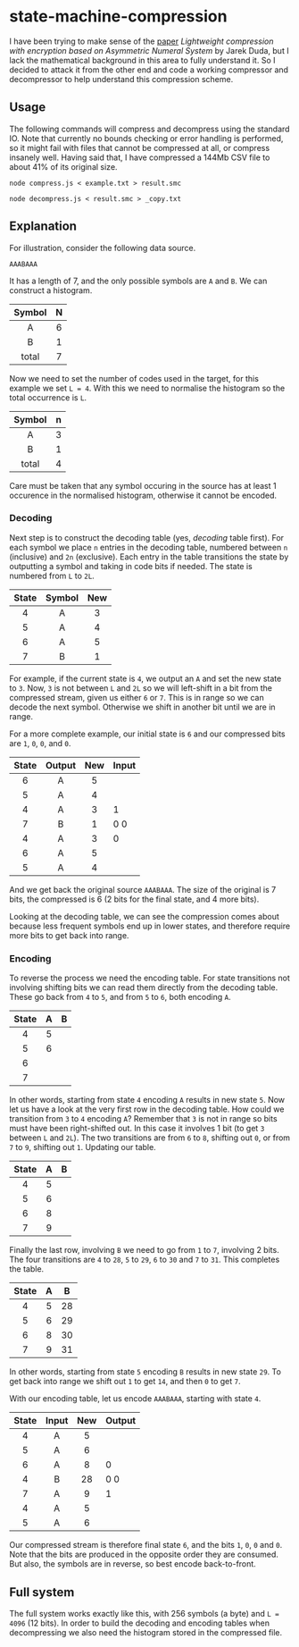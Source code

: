 # state-machine-compression

I have been trying to make sense of the [paper][1] *Lightweight compression with encryption based on Asymmetric Numeral System* by Jarek Duda, but I lack the mathematical background in this area to fully understand it. So I decided to attack it from the other end and code a working compressor and decompressor to help understand this compression scheme.

## Usage
The following commands will compress and decompress using the standard IO. Note that currently no bounds checking or error handling is performed, so it might fail with files that cannot be compressed at all, or compress insanely well. Having said that, I have compressed a 144Mb CSV file to about 41% of its original size.

```
node compress.js < example.txt > result.smc

node decompress.js < result.smc > _copy.txt
```

## Explanation

For illustration, consider the following data source.
```
AAABAAA
```

It has a length of 7, and the only possible symbols are `A` and `B`. We can construct a histogram.

Symbol | N
:---: | :---:
A | 6
B | 1
total | 7

Now we need to set the number of codes used in the target, for this example we set `L = 4`. With this we need to normalise the histogram so the total occurrence is `L`.

Symbol | n
:---: | :---:
A | 3
B | 1
total | 4

Care must be taken that any symbol occuring in the source has at least 1 occurence in the normalised histogram, otherwise it cannot be encoded.

### Decoding

Next step is to construct the decoding table (yes, *decoding* table first). For each symbol we place `n` entries in the decoding table, numbered between `n` (inclusive) and `2n` (exclusive). Each entry in the table transitions the state by outputting a symbol and taking in code bits if needed. The state is numbered from `L` to `2L`.

State | Symbol | New
:---: | :---: | :---:
4 | A | 3
5 | A | 4
6 | A | 5
7 | B | 1

For example, if the current state is `4`, we output an `A` and set the new state to `3`. Now, `3` is not between `L` and `2L` so we will left-shift in a bit from the compressed stream, given us either `6` or `7`. This is in range so we can decode the next symbol. Otherwise we shift in another bit until we are in range.

For a more complete example, our initial state is `6` and our compressed bits are `1`, `0`, `0`, and `0`.

State | Output | New | Input
:---: | :---: | :---: | :---
6 | A | 5
5 | A | 4
4 | A | 3 | 1
7 | B | 1 | 0 0
4 | A | 3 | 0
6 | A | 5
5 | A | 4

And we get back the original source `AAABAAA`. The size of the original is 7 bits, the compressed is 6 (2 bits for the final state, and 4 more bits).

Looking at the decoding table, we can see the compression comes about because less frequent symbols end up in lower states, and therefore require more bits to get back into range.

### Encoding

To reverse the process we need the encoding table. For state transitions not involving shifting bits we can read them directly from the decoding table. These go back from `4` to `5`, and from `5` to `6`, both encoding `A`.

State | A | B
:---: | :---: | :---:
4 | 5
5 | 6
6 |
7 |

In other words, starting from state `4` encoding `A` results in new state `5`. Now let us have a look at the very first row in the decoding table. How could we transition from `3` to `4` encoding `A`? Remember that `3` is not in range so bits must have been right-shifted out. In this case it involves 1 bit (to get `3` between `L` and `2L`). The two transitions are from `6` to `8`, shifting out `0`, or from `7` to `9`, shifting out `1`. Updating our table.

State | A | B
:---: | :---: | :---:
4 | 5
5 | 6
6 | 8
7 | 9

Finally the last row, involving `B` we need to go from `1` to `7`, involving 2 bits. The four transitions are `4` to `28`, `5` to `29`, `6` to `30` and `7` to `31`. This completes the table.

State | A | B
:---: | :---: | :---:
4 | 5 | 28
5 | 6 | 29
6 | 8 | 30
7 | 9 | 31

In other words, starting from state `5` encoding `B` results in new state `29`. To get back into range we shift out `1` to get `14`, and then `0` to get `7`.

With our encoding table, let us encode `AAABAAA`, starting with state `4`.

State | Input | New | Output
:---: | :---: | :---: | :---
4 | A | 5
5 | A | 6
6 | A | 8 | 0
4 | B | 28 | 0 0
7 | A | 9 | 1
4 | A | 5
5 | A | 6

Our compressed stream is therefore final state `6`, and the bits `1`, `0`, `0` and `0`. Note that the bits are produced in the opposite order they are consumed. But also, the symbols are in reverse, so best encode back-to-front.

## Full system

The full system works exactly like this, with 256 symbols (a byte) and `L = 4096` (12 bits). In order to build the decoding and encoding tables when decompressing we also need the histogram stored in the compressed file.

[1]: https://arxiv.org/pdf/1612.04662.pdf
